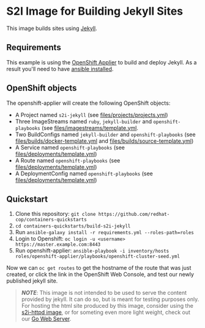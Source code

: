 # S2I Image for Building Jekyll Sites

This image builds sites using [Jekyll](https://jekyllrb.com/).

## Requirements
This example is using the [OpenShift Applier](https://github.com/redhat-cop/openshift-applier) to build and deploy Jekyll. As a result you'll need to have [ansible installed](http://docs.ansible.com/ansible/latest/intro_installation.html).

## OpenShift objects
The openshift-applier will create the following OpenShift objects:
* A Project named `s2i-jekyll` (see [files/projects/projects.yml](files/projects/projects.yml))
* Three ImageStreams named `ruby`, `jekyll-builder` and `openshift-playbooks` (see [files/imagestreams/template.yml](files/imagestreams/template.yml).
* Two BuildConfigs named `jekyll-builder` and `openshift-playbooks` (see [files/builds/docker-template.yml](files/builds/docker-template.yml) and [files/builds/source-template.yml](files/builds/source-template.yml))
* A Service named `openshift-playbooks` (see [files/deployments/template.yml](files/deployments/template.yml))
* A Route named `openshift-playbooks` (see [files/deployments/template.yml](files/deployments/template.yml))
* A DeploymentConfig named `openshift-playbooks` (see [files/deployments/template.yml](files/deployments/template.yml))

## Quickstart

1. Clone this repository:
   `git clone https://github.com/redhat-cop/containers-quickstarts`
2. `cd containers-quickstarts/build-s2i-jekyll`
3. Run `ansible-galaxy install -r requirements.yml --roles-path=roles`
4. Login to Openshift: `oc login -u <username> https://master.example.com:8443`
5. Run openshift-applier: `ansible-playbook -i inventory/hosts roles/openshift-applier/playbooks/openshift-cluster-seed.yml`

Now we can `oc get routes` to get the hostname of the route that was just created, or click the link in the OpenShift Web Console, and test our newly published jekyll site.

>**_NOTE_**: This image is not intended to be used to serve the content provided by jekyll. It can do so, but is meant for testing purposes only. For hosting the html site produced by this image, consider using the [s2i-httpd image](/s2i-httpd/), or for someting even more light weight, check out our [Go Web Server](https://github.com/redhat-cop/gows).
